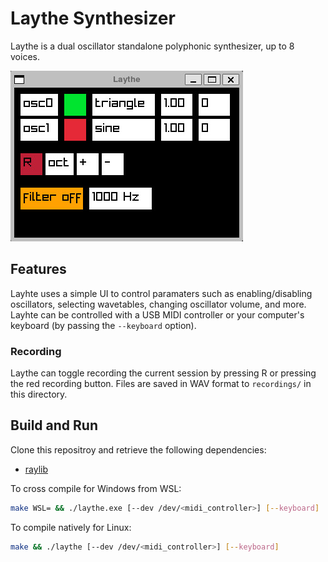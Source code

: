 # Laythe Synthesizer

Laythe is a dual oscillator standalone polyphonic synthesizer, up to 8 voices.

![Screenshot](images/screenshot.jpg)

## Features

Layhte uses a simple UI to control paramaters such as enabling/disabling oscillators, selecting wavetables, changing oscillator volume, and more. Layhte can be controlled with a USB MIDI controller or your computer's keyboard (by passing the `--keyboard` option).

### Recording

Laythe can toggle recording the current session by pressing R or pressing the red recording button. Files are saved in WAV format to `recordings/` in this directory.

## Build and Run

Clone this repositroy and retrieve the following dependencies:

- [raylib](https://github.com/raysan5/raylib)

To cross compile for Windows from WSL:

```bash
make WSL= && ./laythe.exe [--dev /dev/<midi_controller>] [--keyboard]
```

To compile natively for Linux:

```bash
make && ./laythe [--dev /dev/<midi_controller>] [--keyboard]
```
